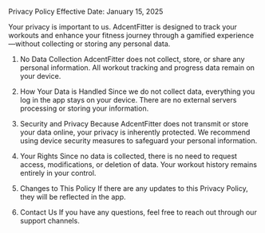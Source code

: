 Privacy Policy
Effective Date: January 15, 2025

Your privacy is important to us. AdcentFitter is designed to track your workouts and enhance your fitness journey through a gamified experience—without collecting or storing any personal data.

1. No Data Collection
AdcentFitter does not collect, store, or share any personal information. All workout tracking and progress data remain on your device.

2. How Your Data is Handled
Since we do not collect data, everything you log in the app stays on your device. There are no external servers processing or storing your information.

3. Security and Privacy
Because AdcentFitter does not transmit or store your data online, your privacy is inherently protected. We recommend using device security measures to safeguard your personal information.

4. Your Rights
Since no data is collected, there is no need to request access, modifications, or deletion of data. Your workout history remains entirely in your control.

5. Changes to This Policy
If there are any updates to this Privacy Policy, they will be reflected in the app.

6. Contact Us
If you have any questions, feel free to reach out through our support channels.

